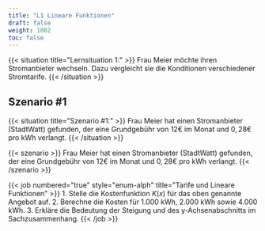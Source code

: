 ```yaml
---
title: "L1 Lineare Funktionen"
draft: false
weight: 1002
toc: false
---
```


{{< situation title="Lernsituation 1:" >}}
    Frau Meier möchte ihren Stromanbieter wechseln. Dazu vergleicht sie die Konditionen verschiedener Stromtarife.
{{< /situation >}}

## Szenario #1

{{< situation title="Szenario #1:" >}}
    Frau Meier hat einen Stromanbieter (StadtWatt) gefunden, der eine Grundgebühr von $12€$ im Monat und $0,28€$ pro kWh verlangt.
{{< /situation >}}

{{< szenario >}}
    Frau Meier hat einen Stromanbieter (StadtWatt) gefunden, der eine Grundgebühr von $12€$ im Monat und $0,28€$ pro kWh verlangt.
{{< /szenario >}}

{{< job numbered="true" style="enum-alph" title="Tarife und Lineare Funktionen" >}}
    1. Stelle die Kostenfunktion $K(x)$ für das oben genannte Angebot auf.
    2. Berechne die Kosten für 1.000 kWh, 2.000 kWh sowie 4.000 kWh.
    3. Erkläre die Bedeutung der Steigung und des y-Achsenabschnitts im Sachzusammenhang.
{{< /job >}}

